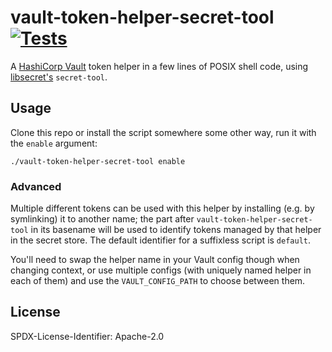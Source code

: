 # vault-token-helper-secret-tool [![Tests](https://github.com/scop/vault-token-helper-secret-tool/workflows/Tests/badge.svg)](https://github.com/scop/vault-token-helper-secret-tool/actions?query=workflow%3ATests)

A [HashiCorp Vault](https://www.vaultproject.io/) token helper in a
few lines of POSIX shell code, using
[libsecret's](https://wiki.gnome.org/Projects/Libsecret)
`secret-tool`.

## Usage

Clone this repo or install the script somewhere some other way, run it
with the `enable` argument:

```shell
./vault-token-helper-secret-tool enable
```

### Advanced

Multiple different tokens can be used with this helper by installing
(e.g. by symlinking) it to another name; the part after
`vault-token-helper-secret-tool` in its basename will be used to
identify tokens managed by that helper in the secret store. The
default identifier for a suffixless script is `default`.

You'll need to swap the helper name in your Vault config though when
changing context, or use multiple configs (with uniquely named helper
in each of them) and use the `VAULT_CONFIG_PATH` to choose between
them.

## License

SPDX-License-Identifier: Apache-2.0
